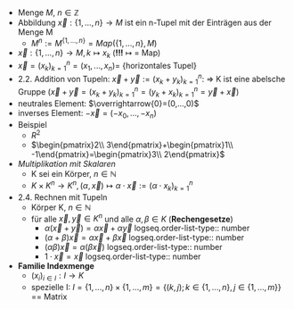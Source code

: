 - Menge $M$, $n\in\mathbb{Z}$
- Abbildung $\overrightarrow{x}:\lbrace1,...,n\rbrace\rightarrow M$ ist ein n-Tupel mit der Einträgen aus der Menge M
	- $M^{n}:=M^{\lbrace1,...,n\rbrace}=Map(\lbrace1,...,n\rbrace,M)$
- $\overrightarrow{x}:\lbrace1,...,n\rbrace\rightarrow M,k\mapsto x_{k}$ (**!!!** $\mapsto$ = Map)
- $\overrightarrow{x}=(x_{k})_{k=1}^{n}=(x_1,...,x_{n})=$ {horizontales Tupel}
- 2.2. Addition von Tupeln: $\overrightarrow{x}+\overrightarrow{y}:=(x_{k}+y_{k})_{k=1}^{n}$: => K ist eine abelsche Gruppe ($\overrightarrow{x}+\overrightarrow{y}=(x_{k}+y_{k})_{k=1}^{n}=(y_{k}+x_{k})_{k=1}^{n}=\overrightarrow{y}+\overrightarrow{x}$)
- neutrales Element: $\overrightarrow{0}=(0,...,0)$
- inverses Element: $-\overrightarrow{x}=(-x_0,...,-x_{n})$
- Beispiel
	- $R^2$
	- $\begin{pmatrix}2\\ 3\end{pmatrix}+\begin{pmatrix}1\\ -1\end{pmatrix}=\begin{pmatrix}3\\ 2\end{pmatrix}$
- *Multiplikation mit Skalaren*
	- K sei ein Körper, $n\in\mathbb{N}$
	- $K\times K^{n}\rightarrow K^{n},(\alpha,\overrightarrow{x})\mapsto\alpha\cdot\overrightarrow{x}:=(\alpha\cdot x_{k})_{k=1}^{n}$
- 2.4. Rechnen mit Tupeln
	- Körper K, $n\in\mathbb{N}$
	- für alle $\overrightarrow{x},\overrightarrow{y}\in K^{n}$ und alle $\alpha,\beta\in K$ (**Rechengesetze**)
		- $\alpha(\overrightarrow{x}+\overrightarrow{y})=\alpha\overrightarrow{x}+\alpha\overrightarrow{y}$
		  logseq.order-list-type:: number
		- $(\alpha+\beta)\overrightarrow{x}=\alpha\overrightarrow{x}+\beta\overrightarrow{x}$
		  logseq.order-list-type:: number
		- $(\alpha\beta)\overrightarrow{x}=\alpha(\beta\overrightarrow{x})$
		  logseq.order-list-type:: number
		- $1\cdot\overrightarrow{x}=\overrightarrow{x}$
		  logseq.order-list-type:: number
- **Familie Indexmenge**
	- $(x_{i})_{i\in I}:I\rightarrow K$
	- spezielle I: $I=\lbrace1,...,n\rbrace\times\lbrace1,...,m\rbrace=\lbrace(k,j);k\in\lbrace1,...,n\rbrace,j\in\lbrace1,...,m\rbrace\rbrace$ == Matrix
